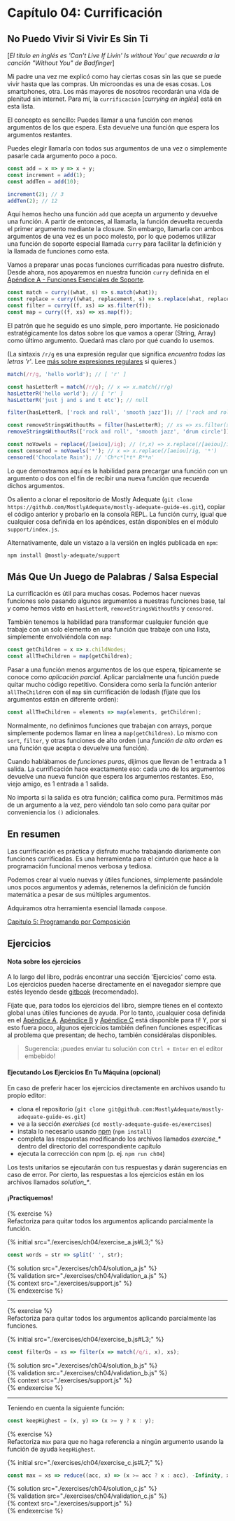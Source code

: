 # Capítulo 04: Currificación

## No Puedo Vivir Si Vivir Es Sin Ti
[*El título en inglés es 'Can't Live If Livin' Is without You' que recuerda a la canción "Without You" de Badfinger*]

Mi padre una vez me explicó como hay ciertas cosas sin las que se puede vivir hasta que las compras. Un microondas es una de esas cosas. Los smartphones, otra. Los más mayores de nosotros recordarán una vida de plenitud sin internet. Para mí, la `currificación` [*currying en inglés*] está en esta lista.

El concepto es sencillo: Puedes llamar a una función con menos argumentos de los que espera. Esta devuelve una función que espera los argumentos restantes.

Puedes elegir llamarla con todos sus argumentos de una vez o simplemente pasarle cada argumento poco a poco.

```js
const add = x => y => x + y;
const increment = add(1);
const addTen = add(10);

increment(2); // 3
addTen(2); // 12
```

Aquí hemos hecho una función `add` que acepta un argumento y devuelve una función. A partir de entonces, al llamarla, la función devuelta recuerda el primer argumento mediante la closure. Sin embargo, llamarla con ambos argumentos de una vez es un poco molesto, por lo que podemos utilizar una función de soporte especial llamada `curry` para facilitar la definición y la llamada de funciones como esta.

Vamos a preparar unas pocas funciones currificadas para nuestro disfrute. Desde ahora, nos 
apoyaremos en nuestra función `curry` definida en el [Apéndice A - Funciones Esenciales de Soporte](./appendix_a-es.md).

```js
const match = curry((what, s) => s.match(what));
const replace = curry((what, replacement, s) => s.replace(what, replacement));
const filter = curry((f, xs) => xs.filter(f));
const map = curry((f, xs) => xs.map(f));
```

El patrón que he seguido es uno simple, pero importante. He posicionado estratégicamente los datos sobre los que vamos a operar (String, Array) como último argumento. Quedará mas claro por qué cuando lo usemos.

(La sintaxis `/r/g` es una expresión regular que significa _encuentra todas las letras 'r'_. Lee [más sobre expresiones regulares](https://developer.mozilla.org/en-US/docs/Web/JavaScript/Guide/Regular_Expressions) si quieres.)

```js
match(/r/g, 'hello world'); // [ 'r' ]

const hasLetterR = match(/r/g); // x => x.match(/r/g)
hasLetterR('hello world'); // [ 'r' ]
hasLetterR('just j and s and t etc'); // null

filter(hasLetterR, ['rock and roll', 'smooth jazz']); // ['rock and roll']

const removeStringsWithoutRs = filter(hasLetterR); // xs => xs.filter(x => x.match(/r/g))
removeStringsWithoutRs(['rock and roll', 'smooth jazz', 'drum circle']); // ['rock and roll', 'drum circle']

const noVowels = replace(/[aeiou]/ig); // (r,x) => x.replace(/[aeiou]/ig, r)
const censored = noVowels('*'); // x => x.replace(/[aeiou]/ig, '*')
censored('Chocolate Rain'); // 'Ch*c*l*t* R**n'
```

Lo que demostramos aquí es la habilidad para precargar una función con un argumento o dos con el fin de recibir una nueva función que recuerda dichos argumentos.

Os aliento a clonar el repositorio de Mostly Adequate (`git clone
https://github.com/MostlyAdequate/mostly-adequate-guide-es.git`), copiar el código anterior y probarlo en la consola REPL. La función curry, igual que cualquier cosa definida en los apéndices, están disponibles en el módulo `support/index.js`.

Alternativamente, dale un vistazo a la versión en inglés publicada en `npm`:

```
npm install @mostly-adequate/support
```

## Más Que Un Juego de Palabras / Salsa Especial

La currificación es útil para muchas cosas. Podemos hacer nuevas funciones solo pasando algunos argumentos a nuestras funciones base, tal y como hemos visto en `hasLetterR`, `removeStringsWithoutRs` y `censored`.

También tenemos la habilidad para transformar cualquier función que trabaje con un solo elemento en una función que trabaje con una lista, simplemente envolviéndola con `map`: 

```js
const getChildren = x => x.childNodes;
const allTheChildren = map(getChildren);
```

Pasar a una función menos argumentos de los que espera, típicamente se conoce como *aplicación parcial*. Aplicar parcialmente una función puede quitar mucho código repetitivo. Considera como sería la función anterior `allTheChildren` con el `map` sin currificación de lodash (fíjate que los argumentos están en diferente orden):

```js
const allTheChildren = elements => map(elements, getChildren);
```

Normalmente, no definimos funciones que trabajan con arrays, porque simplemente podemos llamar en línea a `map(getChildren)`. Lo mismo con `sort`, `filter`, y otras funciones de alto orden (una *función de alto orden* es una función que acepta o devuelve una función).

Cuando hablábamos de *funciones puras*, dijimos que llevan de 1 entrada a 1 salida. La currificación hace exactamente eso: cada uno de los argumentos devuelve una nueva función que espera los argumentos restantes. Eso, viejo amigo, es 1 entrada a 1 salida.

No importa si la salida es otra función; califica como pura. Permitimos más de un argumento a la vez, pero viéndolo tan solo como para quitar por conveniencia los `()` adicionales.

## En resumen

Las currificación es práctica y disfruto mucho trabajando diariamente con funciones currificadas. Es una herramienta para el cinturón que hace a la programación funcional menos verbosa y tediosa.

Podemos crear al vuelo nuevas y útiles funciones, simplemente pasándole unos pocos argumentos y además, retenemos la definición de función matemática a pesar de sus múltiples argumentos.

Adquiramos otra herramienta esencial llamada `compose`.

[Capitulo 5: Programando por Composición](ch05-es.md)

## Ejercicios

#### Nota sobre los ejercicios

A lo largo del libro, podrás encontrar una sección 'Ejercicios' como esta. Los ejercicios pueden hacerse directamente en el navegador siempre que estés leyendo desde [gitbook](https://mostly-adequate.gitbooks.io/mostly-adequate-guide) (recomendado).

Fíjate que, para todos los ejercicios del libro, siempre tienes en el contexto global unas útiles funciones de ayuda. Por lo tanto, ¡cualquier cosa definida en el [Apéndice A](./appendix_a-es.md), [Apéndice B](./appendix_b-es.md) y [Apéndice C](./appendix_c-es.md) está disponible para ti! Y, por si esto fuera poco, algunos ejercicios también definen funciones específicas al problema que presentan; de hecho, también considéralas disponibles.

> Sugerencia: ¡puedes enviar tu solución con `Ctrl + Enter` en el editor embebido!

#### Ejecutando Los Ejercicios En Tu Máquina (opcional)

En caso de preferir hacer los ejercicios directamente en archivos usando tu propio editor:

- clona el repositorio (`git clone git@github.com:MostlyAdequate/mostly-adequate-guide-es.git`)
- ve a la sección *exercises* (`cd mostly-adequate-guide-es/exercises`)
- instala lo necesario usando [npm](https://docs.npmjs.com/downloading-and-installing-node-js-and-npm) (`npm install`)
- completa las respuestas modificando los archivos llamados *exercise_&ast;* dentro del directorio del correspondiente capítulo 
- ejecuta la corrección con npm (p. ej. `npm run ch04`)

Los tests unitarios se ejecutarán con tus respuestas y darán sugerencias en caso de error. Por cierto, las respuestas a los ejercicios están en los archivos llamados *solution_&ast;*.

#### ¡Practiquemos!

{% exercise %}  
Refactoriza para quitar todos los argumentos aplicando parcialmente la función.
  
{% initial src="./exercises/ch04/exercise_a.js#L3;" %}  
```js  
const words = str => split(' ', str);  
```  
  
{% solution src="./exercises/ch04/solution_a.js" %}  
{% validation src="./exercises/ch04/validation_a.js" %}  
{% context src="./exercises/support.js" %}  
{% endexercise %}  


---


{% exercise %}  
Refactoriza para quitar todos los argumentos aplicando parcialmente las funciones.
  
{% initial src="./exercises/ch04/exercise_b.js#L3;" %}  
```js  
const filterQs = xs => filter(x => match(/q/i, x), xs);
```  
  
{% solution src="./exercises/ch04/solution_b.js" %}  
{% validation src="./exercises/ch04/validation_b.js" %}  
{% context src="./exercises/support.js" %}  
{% endexercise %}  


---


Teniendo en cuenta la siguiente función:

```js  
const keepHighest = (x, y) => (x >= y ? x : y);  
```  

{% exercise %}  
Refactoriza `max` para que no haga referencia a ningún argumento usando la función de ayuda `keepHighest`.  
  
{% initial src="./exercises/ch04/exercise_c.js#L7;" %}  
```js  
const max = xs => reduce((acc, x) => (x >= acc ? x : acc), -Infinity, xs);  
```  
  
{% solution src="./exercises/ch04/solution_c.js" %}  
{% validation src="./exercises/ch04/validation_c.js" %}  
{% context src="./exercises/support.js" %}  
{% endexercise %}  
